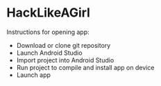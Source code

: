 # HackLikeAGirl
Instructions for opening app:
* Download or clone git repository
* Launch Android Studio
* Import project into Android Studio
* Run project to compile and install app on device
* Launch app
